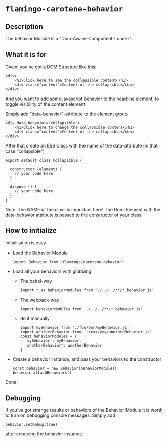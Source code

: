 # `flamingo-carotene-behavior`

## Description

The behavior Module is a "Dom-Aware-Component-Loader".

## What it is for

Given, you've got a DOM Structure like this: 
```
<div>
    <h1>Click here to see the collapsible content</h1>
    <div class="content">Content of the collapsible</div>
</div>
```
    
And you want to add some javascript behavior to the headline element, to toggle visibility of the content element.

Simply add "data-behavior"-attribute to the element group     
```
<div data-behavior="collapsible">
    <h1>Click here to change the collapsible content</h1>
    <div class="content">Content of the collapsible</div>
</div>
```

After that create an ES6 Class with the name of the data-attribute (in that case "collapsible")

```
export default class Collapsible {

  constructor (element) {
    // your code here
  }

  dispose () {
    // your code here
  }
}
```
Note: The NAME of the class is important here!
The Dom-Element with the data-behavior attribute is passed to the constructor of your class.

## How to initialize
Initialisation is easy.

* Load the Behavior Module 
  ```
  import Behavior from 'flamingo-carotene-behavior'
  ```

* Load all your behaviors with globbing
  
  * The babel-way
    ```
    import * as behaviorModules from './../../**/*.behavior.js'
    ```
  
  * The webpack-way
    ```
    import behaviorModules from './../../**/*.behavior.js'
    ```
  
  * do it manually
    ```
    import myBehavior from './foo/bar/myBehavior.js'
    import anotherBehavior from './xxx/yyy/anotherBehavior.js'
    const behaviorModules = {
      'myBehavior': myBehavior,
      'anotherBehavior': anotherBehavior
    }
    ```
  
* Create a behavior Instance, and pass your behaviors to the constructor
  ```
  const behavior = new Behavior(behaviorModules)
  behavior.attachBehaviors() 
  ```

Done! 

## Debugging

If you've got strange results or behaviors of the Behavior Module it is worth to turn on debugging console messages.
Simply add
```
behavior.setDebug(true)
```
after createing the behavior instance.

